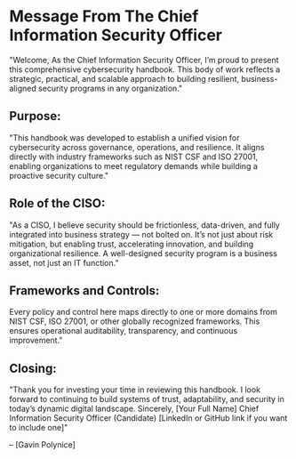 # Message From The Chief Information Security Officer

"Welcome, As the Chief Information Security Officer, I’m proud to present this comprehensive cybersecurity handbook. This body of work reflects a strategic, practical, and scalable approach to building resilient, business-aligned security programs in any organization."

## Purpose:
"This handbook was developed to establish a unified vision for cybersecurity across governance, operations, and resilience. It aligns directly with industry frameworks such as NIST CSF and ISO 27001, enabling organizations to meet regulatory demands while building a proactive security culture."

## Role of the CISO:
"As a CISO, I believe security should be frictionless, data-driven, and fully integrated into business strategy — not bolted on. It’s not just about risk mitigation, but enabling trust, accelerating innovation, and building organizational resilience. A well-designed security program is a business asset, not just an IT function."

## Frameworks and Controls:
Every policy and control here maps directly to one or more domains from NIST CSF, ISO 27001, or other globally recognized frameworks. This ensures operational auditability, transparency, and continuous improvement."

## Closing:
"Thank you for investing your time in reviewing this handbook. I look forward to continuing to build systems of trust, adaptability, and security in today’s dynamic digital landscape. 
Sincerely, 
[Your Full Name] 
Chief Information Security Officer (Candidate)
[LinkedIn or GitHub link if you want to include one]"

– [Gavin Polynice]
